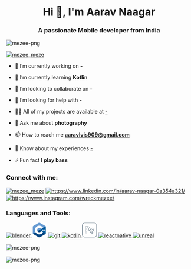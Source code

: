 <h1 align="center">Hi 👋, I'm Aarav Naagar</h1>
<h3 align="center">A passionate Mobile developer from India</h3>

<p align="left"> <img src="https://komarev.com/ghpvc/?username=mezee-png&label=Profile%20views&color=0e75b6&style=flat" alt="mezee-png" /> </p>

<p align="left"> <a href="https://twitter.com/mezee_meze" target="blank"><img src="https://img.shields.io/twitter/follow/mezee_meze?logo=twitter&style=for-the-badge" alt="mezee_meze" /></a> </p>

- 🔭 I’m currently working on **-**

- 🌱 I’m currently learning **Kotlin**

- 👯 I’m looking to collaborate on **-**

- 🤝 I’m looking for help with **-**

- 👨‍💻 All of my projects are available at [-](-)

- 💬 Ask me about **photography**

- 📫 How to reach me **aaravlvis909@gmail.com**

- 📄 Know about my experiences [-](-)

- ⚡ Fun fact **I play bass**

<h3 align="left">Connect with me:</h3>
<p align="left">
<a href="https://twitter.com/mezee_meze" target="blank"><img align="center" src="https://raw.githubusercontent.com/rahuldkjain/github-profile-readme-generator/master/src/images/icons/Social/twitter.svg" alt="mezee_meze" height="30" width="40" /></a>
<a href="https://linkedin.com/in/https://www.linkedin.com/in/aarav-naagar-0a354a321/" target="blank"><img align="center" src="https://raw.githubusercontent.com/rahuldkjain/github-profile-readme-generator/master/src/images/icons/Social/linked-in-alt.svg" alt="https://www.linkedin.com/in/aarav-naagar-0a354a321/" height="30" width="40" /></a>
<a href="https://instagram.com/https://www.instagram.com/wreckmezee/" target="blank"><img align="center" src="https://raw.githubusercontent.com/rahuldkjain/github-profile-readme-generator/master/src/images/icons/Social/instagram.svg" alt="https://www.instagram.com/wreckmezee/" height="30" width="40" /></a>
</p>

<h3 align="left">Languages and Tools:</h3>
<p align="left"> <a href="https://www.blender.org/" target="_blank" rel="noreferrer"> <img src="https://download.blender.org/branding/community/blender_community_badge_white.svg" alt="blender" width="40" height="40"/> </a> <a href="https://www.w3schools.com/cpp/" target="_blank" rel="noreferrer"> <img src="https://raw.githubusercontent.com/devicons/devicon/master/icons/cplusplus/cplusplus-original.svg" alt="cplusplus" width="40" height="40"/> </a> <a href="https://git-scm.com/" target="_blank" rel="noreferrer"> <img src="https://www.vectorlogo.zone/logos/git-scm/git-scm-icon.svg" alt="git" width="40" height="40"/> </a> <a href="https://kotlinlang.org" target="_blank" rel="noreferrer"> <img src="https://www.vectorlogo.zone/logos/kotlinlang/kotlinlang-icon.svg" alt="kotlin" width="40" height="40"/> </a> <a href="https://www.photoshop.com/en" target="_blank" rel="noreferrer"> <img src="https://raw.githubusercontent.com/devicons/devicon/master/icons/photoshop/photoshop-line.svg" alt="photoshop" width="40" height="40"/> </a> <a href="https://reactnative.dev/" target="_blank" rel="noreferrer"> <img src="https://reactnative.dev/img/header_logo.svg" alt="reactnative" width="40" height="40"/> </a> <a href="https://unrealengine.com/" target="_blank" rel="noreferrer"> <img src="https://raw.githubusercontent.com/kenangundogan/fontisto/036b7eca71aab1bef8e6a0518f7329f13ed62f6b/icons/svg/brand/unreal-engine.svg" alt="unreal" width="40" height="40"/> </a> </p>

<p><img align="center" src="https://github-readme-stats.vercel.app/api/top-langs?username=mezee-png&show_icons=true&locale=en&layout=compact" alt="mezee-png" /></p>

<p><img align="center" src="https://github-readme-streak-stats.herokuapp.com/?user=mezee-png&" alt="mezee-png" /></p>
